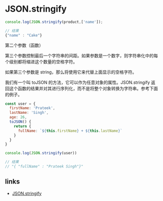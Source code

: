 # JSON.stringify

```js
console.log(JSON.stringify(product,['name']);

// 结果
{"name" : "Cake"}
```

第二个参数（函数）

第三个参数控制最后一个字符串的间距。如果参数是一个数字，则字符串化中的每个级别都将缩进这个数量的空格字符。

如果第三个参数是 string，那么将使用它来代替上面显示的空格字符。

我们有一个叫 toJSON 的方法，它可以作为任意对象的属性。JSON.stringify 返回这个函数的结果并对其进行序列化，而不是将整个对象转换为字符串。参考下面的例子。

```js
const user = {
  firstName: 'Prateek',
  lastName: 'Singh',
  age: 26,
  toJSON() {
    return {
      fullName: `${this.firstName} + ${this.lastName}`
    }
  }
}

console.log(JSON.stringify(user))

// 结果
// "{ "fullName" : "Prateek Singh"}"
```

## links

- [JSON.stringify ](https://juejin.im/post/5e842da76fb9a03c854610c7#heading-5)
